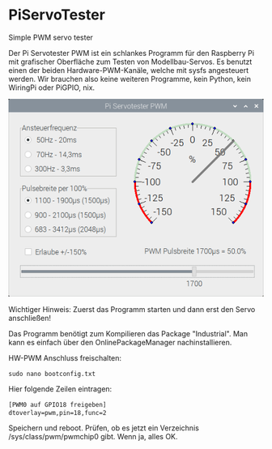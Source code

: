 # PiServoTester
Simple PWM servo tester

Der Pi Servotester PWM ist ein schlankes Programm für den Raspberry Pi mit grafischer Oberfläche zum Testen von Modellbau-Servos.
Es benutzt einen der beiden Hardware-PWM-Kanäle, welche mit sysfs angesteuert werden. Wir brauchen also keine weiteren Programme, kein Python, kein WiringPi oder PiGPIO, nix.

![Screenshot](piservotester.png)


Wichtiger Hinweis: Zuerst das Programm starten und dann erst den Servo anschließen!

Das Programm benötigt zum Kompilieren das Package "Industrial". Man kann es einfach über den OnlinePackageManager nachinstallieren.

HW-PWM Anschluss freischalten:

	sudo nano bootconfig.txt
Hier folgende Zeilen eintragen:

	[PWM0 auf GPIO18 freigeben]
	dtoverlay=pwm,pin=18,func=2
	
Speichern und reboot. Prüfen, ob es jetzt ein Verzeichnis /sys/class/pwm/pwmchip0 gibt. Wenn ja, alles OK.
